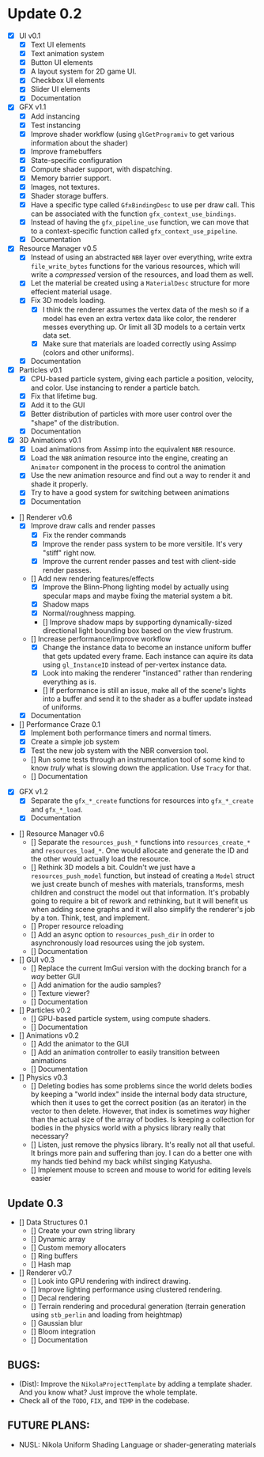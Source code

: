 # Update 0.2
- [x] UI v0.1
    - [x] Text UI elements 
    - [x] Text animation system
    - [x] Button UI elements
    - [x] A layout system for 2D game UI.
    - [x] Checkbox UI elements 
    - [x] Slider UI elements
    - [x] Documentation
- [x] GFX v1.1 
    - [x] Add instancing
    - [x] Test instancing
    - [x] Improve shader workflow (using `glGetProgramiv` to get various information about the shader)
    - [x] Improve framebuffers
    - [x] State-specific configuration
    - [x] Compute shader support, with dispatching.
    - [x] Memory barrier support. 
    - [x] Images, not textures. 
    - [x] Shader storage buffers.
    - [x] Have a specific type called `GfxBindingDesc` to use per draw call. This can be associated with the function `gfx_context_use_bindings`.
    - [x] Instead of having the `gfx_pipeline_use` function, we can move that to a context-specific function called `gfx_context_use_pipeline`.
    - [x] Documentation
- [x] Resource Manager v0.5
    - [x] Instead of using an abstracted `NBR` layer over everything, write extra `file_write_bytes` functions for the various resources, which will write a _compressed_ version of the resources, and load them as well.
    - [x] Let the material be created using a `MaterialDesc` structure for more effecient material usage. 
    - [x] Fix 3D models loading. 
        - [x] I think the renderer assumes the vertex data of the mesh so if a model has even an extra vertex data like color, the renderer messes everything up. Or limit all 3D models to a certain vertx data set. 
        - [x] Make sure that materials are loaded correctly using Assimp (colors and other uniforms).
    - [x] Documentation
- [x] Particles v0.1 
    - [x] CPU-based particle system, giving each particle a position, velocity, and color. Use instancing to render a particle batch.
    - [x] Fix that lifetime bug.
    - [x] Add it to the GUI
    - [x] Better distribution of particles with more user control over the "shape" of the distribution.
    - [x] Documentation
- [x] 3D Animations v0.1
    - [x] Load animations from Assimp into the equivalent `NBR` resource.
    - [x] Load the `NBR` animation resource into the engine, creating an `Animator` component in the process to control the animation 
    - [x] Use the new animation resource and find out a way to render it and shade it properly.
    - [x] Try to have a good system for switching between animations
    - [x] Documentation
- [] Renderer v0.6 
    - [x] Improve draw calls and render passes
        - [x] Fix the render commands
        - [x] Improve the render pass system to be more versitile. It's very "stiff" right now.
        - [x] Improve the current render passes and test with client-side render passes.
    - [] Add new rendering features/effects 
        - [x] Improve the Blinn-Phong lighting model by actually using specular maps and maybe fixing the material system a bit. 
        - [x] Shadow maps
        - [x] Normal/roughness mapping.
        - [] Improve shadow maps by supporting dynamically-sized directional light bounding box based on the view frustrum.
    - [] Increase performance/improve workflow
        - [x] Change the instance data to become an instance uniform buffer that gets updated every frame. Each instance can aquire its data using `gl_InstanceID` instead of per-vertex instance data.
        - [x] Look into making the renderer "instanced" rather than rendering everything as is.
        - [] If performance is still an issue, make all of the scene's lights into a buffer and send it to the shader as a buffer update instead of uniforms.
    - [x] Documentation
- [] Performance Craze 0.1 
    - [x] Implement both performance timers and normal timers.
    - [x] Create a simple job system 
    - [x] Test the new job system with the NBR conversion tool. 
    - [] Run some tests through an instrumentation tool of some kind to know _truly_ what is slowing down the application. Use `Tracy` for that.
    - [] Documentation
- [x] GFX v1.2
    - [x] Separate the `gfx_*_create` functions for resources into `gfx_*_create` and `gfx_*_load`.  
    - [x] Documentation
- [] Resource Manager v0.6
    - [] Separate the `resources_push_*` functions into `resources_create_*` and `resources_load_*`. One would allocate and generate the ID and the other would actually load the resource.
    - [] Rethink 3D models a bit. Couldn't we just have a `resources_push_model` function, but instead of creating a `Model` struct we just create bunch of meshes with materials, transforms, mesh children and construct 
    the model out that information. It's probably going to require a bit of rework and rethinking, but it will benefit us when adding scene graphs and it will also simplify the renderer's job by a ton. Think, test, and implement. 
    - [] Proper resource reloading
    - [] Add an async option to `resources_push_dir` in order to asynchronously load resources using the job system.
    - [] Documentation
- [] GUI v0.3
    - [] Replace the current ImGui version with the docking branch for a _way_ better GUI 
    - [] Add animation for the audio samples? 
    - [] Texture viewer?
    - [] Documentation
- [] Particles v0.2 
    - [] GPU-based particle system, using compute shaders.
    - [] Documentation
- [] Animations v0.2 
    - [] Add the animator to the GUI
    - [] Add an animation controller to easily transition between animations 
    - [] Documentation
- [] Physics v0.3
    - [] Deleting bodies has some problems since the world delets bodies by keeping a "world index" inside the internal body data structure, which then it uses to 
         get the correct position (as an iterator) in the vector to then delete. However, that index is sometimes _way_ higher than the actual size of the array of bodies. Is keeping a collection for bodies in the physics world 
         with a physics library really that necessary?
    - [] Listen, just remove the physics library. It's really not all that useful. It brings more pain and suffering than joy. I can do a better one with my hands tied behind my back whilst singing Katyusha. 
    - [] Implement mouse to screen and mouse to world for editing levels easier

## Update 0.3
- [] Data Structures 0.1 
    - [] Create your own string library 
    - [] Dynamic array 
    - [] Custom memory allocaters
    - [] Ring buffers
    - [] Hash map
- [] Renderer v0.7 
    - [] Look into GPU rendering with indirect drawing.
    - [] Improve lighting performance using clustered rendering.
    - [] Decal rendering 
    - [] Terrain rendering and procedural generation (terrain generation using `stb_perlin` and loading from heightmap)
    - [] Gaussian blur
    - [] Bloom integration 
    - [] Documentation

## BUGS:
- (Dist): Improve the `NikolaProjectTemplate` by adding a template shader. And you know what? Just improve the whole template.
- Check all of the `TODO`, `FIX`, and `TEMP` in the codebase.

## FUTURE PLANS: 
- NUSL: Nikola Uniform Shading Language or shader-generating materials
